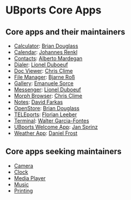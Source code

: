 # UBports Core Apps

## Core apps and their maintainers

- [Calculator](https://gitlab.com/ubports/app/calculator-app): [Brian Douglass](https://gitlab.com/bhdouglass)
- [Calendar](https://gitlab.com/ubports/apps/calendar-app): [Johannes Renkl](https://gitlab.com/hummlbach)
- [Contacts](https://github.com/ubports/address-book-app): [Alberto Mardegan](https://github.com/mardy)
- [Dialer](https://github.com/ubports/dialer-app): [Lionel Duboeuf](https://github.com/lduboeuf)
- [Doc Viewer](https://gitlab.com/ubports/app/docviewer-app): [Chris Clime](https://gitlab.com/balcy)
- [File Manager](https://gitlab.com/ubports/apps/filemanager-app): [Bjarne Roß](https://gitlab.com/nfsprodriver)
- [Gallery](https://gitlab.com/ubports/app/gallery-app): [Emanuele Sorce](https://gitlab.com/TronFortyTwo)
- [Messenger](https://github.com/ubports/messaging-app): [Lionel Duboeuf](https://github.com/lduboeuf)
- [Morph Browser](https://github.com/ubports/morph-browser): [Chris Clime](https://gitlab.com/balcy)
- [Notes](https://gitlab.com/ubports/apps/notes-app): [David Farkas](https://gitlab.com/farkasdvd)
- [OpenStore](https://gitlab.com/theopenstore/openstore-app): [Brian Douglass](https://gitlab.com/bhdouglass)
- [TELEports](https://gitlab.com/ubports/apps/teleports): [Florian Leeber](https://gitlab.com/Flohack74)
- [Terminal](https://gitlab.com/ubports/apps/terminal-app): [Walter Garcia-Fontes](https://gitlab.com/wgarcia)
- [UBports Welcome App](https://gitlab.com/ubports/app/ubports-app): [Jan Sprinz](https://gitlab.com/NeoTheThird)
- [Weather App](https://gitlab.com/ubports/apps/weather-app): [Daniel Frost](https://gitlab.com/Danfro)


## Core apps seeking maintainers

- [Camera](https://gitlab.com/ubports/apps/camera-app)
- [Clock](https://github.com/ubports/clock-app)
- [Media Player](https://github.com/ubports/mediaplayer-app)
- [Music](https://gitlab.com/ubports/app/music-app)
- [Printing](https://github.com/ubports/ubuntu-printing-app)
